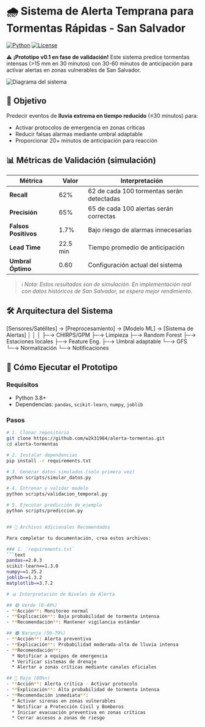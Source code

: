 # 🌧️ Sistema de Alerta Temprana para Tormentas Rápidas - San Salvador

[![Python](https://img.shields.io/badge/Python-3.8%2B-blue)](https://www.python.org/)
[![License](https://img.shields.io/badge/License-MIT-green)](LICENSE)

⚠️ **¡Prototipo v0.1 en fase de validación!** Este sistema predice tormentas intensas (>15 mm en 30 minutos) con 30-60 minutos de anticipación para activar alertas en zonas vulnerables de San Salvador.

![Diagrama del sistema](docs/diagrama_sistema.png)

## 🎯 Objetivo
Predecir eventos de **lluvia extrema en tiempo reducido** (≤30 minutos) para:
- Activar protocolos de emergencia en zonas críticas
- Reducir falsas alarmas mediante umbral adaptable
- Proporcionar 20+ minutos de anticipación para reacción

## 📊 Métricas de Validación (simulación)
| Métrica | Valor | Interpretación |
|---------|-------|----------------|
| **Recall** | 62% | 62 de cada 100 tormentas serán detectadas |
| **Precisión** | 65% | 65 de cada 100 alertas serán correctas |
| **Falsos Positivos** | 1.7% | Bajo riesgo de alarmas innecesarias |
| **Lead Time** | 22.5 min | Tiempo promedio de anticipación |
| **Umbral Óptimo** | 0.60 | Configuración actual del sistema |

> ℹ️ *Nota: Estos resultados son de simulación. En implementación real con datos históricos de San Salvador, se espera mejor rendimiento.*

## 🛠️ Arquitectura del Sistema
[Sensores/Satélites] → [Preprocesamiento] → [Modelo ML] → [Sistema de Alertas]
│ │ │
├─→ CHIRPS/GPM ├─→ Limpieza ├─→ Random Forest
├─→ Estaciones locales ├─→ Feature Eng. ├─→ Umbral adaptable
└─→ GFS └─→ Normalización └─→ Notificaciones

## 🚀 Cómo Ejecutar el Prototipo

### Requisitos
- Python 3.8+
- Dependencias: `pandas`, `scikit-learn`, `numpy`, `joblib`

### Pasos
```bash
# 1. Clonar repositorio
git clone https://github.com/w2k31984/alerta-tormentas.git
cd alerta-tormentas

# 2. Instalar dependencias
pip install -r requirements.txt

# 3. Generar datos simulados (solo primera vez)
python scripts/simular_datos.py

# 4. Entrenar y validar modelo
python scripts/validacion_temporal.py

# 5. Ejecutar predicción de ejemplo
python scripts/prediccion.py


## 📎 Archivos Adicionales Recomendados

Para completar tu documentación, crea estos archivos:

### 1. `requirements.txt`
```text
pandas==2.0.3
scikit-learn==1.3.0
numpy==1.25.2
joblib==1.3.2
matplotlib==3.7.2

# 📊 Interpretación de Niveles de Alerta

## 🟢 Verde (0-49%)
- **Acción**: Monitoreo normal
- **Explicación**: Baja probabilidad de tormenta intensa
- **Recomendación**: Mantener vigilancia estándar

## 🟠 Naranja (50-79%)
- **Acción**: Alerta preventiva
- **Explicación**: Probabilidad moderada-alta de lluvia intensa
- **Recomendación**: 
  * Notificar a equipos de emergencia
  * Verificar sistemas de drenaje
  * Alertar a zonas críticas mediante canales oficiales

## 🔴 Rojo (80%+)
- **Acción**: Alerta crítica - Activar protocolo
- **Explicación**: Alta probabilidad de tormenta intensa
- **Recomendación inmediata**:
  * Activar sirenas en zonas vulnerables
  * Notificar a Protección Civil y Bomberos
  * Iniciar evacuación preventiva en zonas críticas
  * Cerrar accesos a zonas de riesgo